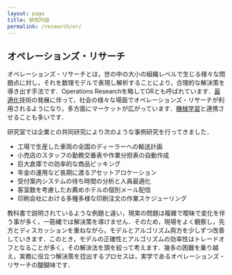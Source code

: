 ```yaml
---
layout: page
title: 研究内容
permalink: /research/or/
---
```


## オペレーションズ・リサーチ

オペレーションズ・リサーチとは，世の中の大小の組織レベルで生じる様々な問題点に対し，それを数理モデルで表現し解析することにより，合理的な解決策を導き出す手法です．Operations Researchを略してORとも呼ばれています．[最適化](../optimization)技術の発展に伴って，社会の様々な場面でオペレーションズ・リサーチが利用されるようになり，多方面にマーケットが広がっています．[機械学習](../ml)と連携させることも多いです．

研究室では企業との共同研究により次のような事例研究を行ってきました．

- 工場で生産した車両の全国のディーラーへの輸送計画
- 小売店のスタッフの勤務交番表や作業分担表の自動作成
- 巨大倉庫での効率的な商品ピッキング
- 年金の運用など長期に渡るアセットアロケーション
- 受付案内システムの待ち時間の分析と人員最適化
- 客室数を考慮したお薦めホテルの個別メール配信
- 印刷会社における多種多様な印刷注文の作業スケジューリング

教科書で説明されているような例題と違い，現実の問題は複雑で曖昧で変化を伴う事が多く，一筋縄では解決策を導けません．そのため，現場をよく観察し，先方とディスカッションを重ねながら，モデルとアルゴリズム両方を少しずつ改善していきます．このとき，モデルの正確性とアルゴリズムの効率性はトレードオフとなることが多く，その解決法を頭を絞って考えます．幾多の困難を乗り越え，実務に役立つ解決策を捻出するプロセスは，実学であるオペレーションズ・リサーチの醍醐味です．
